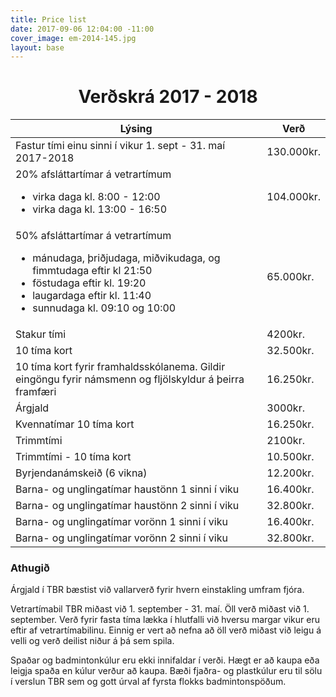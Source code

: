 ```yaml
---
title: Price list
date: 2017-09-06 12:04:00 -11:00
cover_image: em-2014-145.jpg
layout: base
---
```


<head>
	<link href='http://fonts.googleapis.com/css?family=Lobster' rel='stylesheet' type='text/css'>
</head>
<body>
	<h1 class="board_text" align="center">Verðskrá 2017 - 2018</h1>
	<section class="long_text">
        <div class="table-responsive">
            <table class="table table-hover">
                <thead>
                    <tr>
                        <th>Lýsing</th>
                        <th>Verð</th>
                    </tr>
                </thead>
 <tbody>
                    <tr>
                        <td>Fastur tími einu sinni í vikur 1. sept - 31. maí 2017-2018</td>
                        <td>130.000kr.</td>
                    </tr>
<tr>
                        <td>
                            20% afsláttartímar á vetrartímum
                            <ul>
                                <li>virka daga kl. 8:00 - 12:00</li>
                                <li>virka daga kl. 13:00 - 16:50</li>
                            </ul>
                        </td>
                        <td>104.000kr.</td>
                    </tr>
                    <tr>
                        <td>
                            50% afsláttartímar á vetrartímum
                            <ul>
                                <li>mánudaga, þriðjudaga, miðvikudaga, og fimmtudaga eftir kl 21:50</li>
                                <li>föstudaga eftir kl. 19:20</li>
                                <li>laugardaga eftir kl. 11:40</li>
                                <li>sunnudaga kl. 09:10 og 10:00</li>
                            </ul>
                        </td>
                        <td>65.000kr.</td>
                    </tr>
<tr>
                        <td>Stakur tími</td>
                        <td>4200kr.</td>
                    </tr>
                    <tr>
                        <td>10 tíma kort</td>
                        <td>32.500kr.</td>
                    </tr>
<tr>
                        <td>
                            10 tíma kort fyrir framhaldsskólanema. Gildir eingöngu fyrir námsmenn og fljölskyldur á þeirra framfæri
                        </td>
                        <td>16.250kr.</td>
                    </tr>
<tr>
                        <td>Árgjald <i class="fa fa-star small"></i></td>
                        <td>3000kr.</td>
                    </tr>
                    <tr>
                        <td>Kvennatímar 10 tíma kort</td>
                        <td>16.250kr.</td>
                    </tr>
                    <tr>
                        <td>Trimmtími</td>
                        <td>2100kr.</td>
                    </tr>
										<tr>
                        <td>Trimmtími - 10 tíma kort</td>
                        <td>10.500kr.</td>
                    </tr>
                    <tr>
                        <td>Byrjendanámskeið (6 vikna)</td>
                        <td>12.200kr.</td>
                    </tr>
                    <tr>
                        <td>Barna- og unglingatímar haustönn 1 sinni í viku</td>
                        <td>16.400kr.</td>
                    </tr>
                    <tr>
                        <td>Barna- og unglingatímar haustönn 2 sinni í viku</td>
                        <td>32.800kr.</td>
                    </tr>
                    <tr>
                        <td>Barna- og unglingatímar vorönn 1 sinni í viku</td>
                        <td>16.400kr.</td>
                    </tr>
                    <tr>
                        <td>Barna- og unglingatímar vorönn 2 sinni í viku</td>
                        <td>32.800kr.</td>
                    </tr>
                </tbody>
            </table>
        </div>
<h3 class="board_text">Athugið</h3>
        <p><i class="fa fa-star small"></i> Árgjald í TBR bæstist við vallarverð fyrir hvern einstakling umfram fjóra.</p>
        <p>
            Vetrartímabil TBR miðast við 1. september - 31. maí. Öll verð miðast við 1. september. Verð fyrir fasta tíma lækka í hlutfalli við hversu margar vikur eru eftir af vetrartímabilinu. Einnig er vert að nefna að öll verð miðast við leigu á velli og verð deilist niður á þá sem spila.
        </p>
        <p>
            Spaðar og badmintonkúlur eru ekki innifaldar í verði. Hægt er að kaupa eða leigja spaða en kúlur verður að kaupa. Bæði fjaðra- og plastkúlur eru til sölu í verslun TBR sem og gott úrval af fyrsta flokks badmintonspöðum.
        </p>
    </section>
</body>
